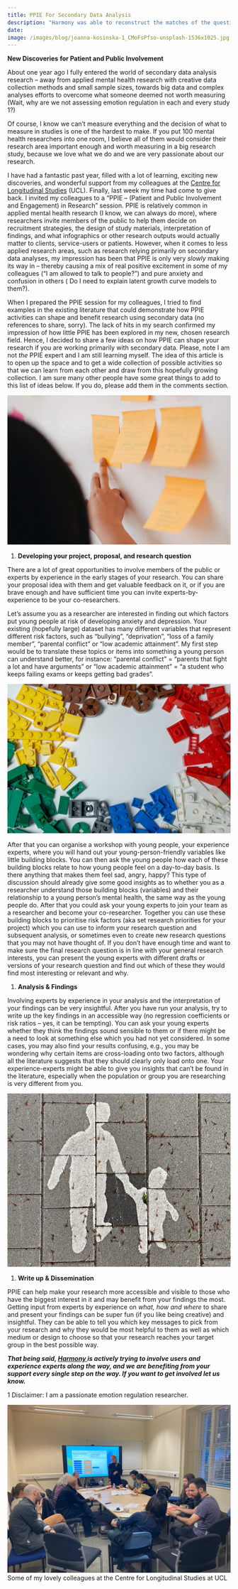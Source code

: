 ```yaml
---
title: PPIE For Secondary Data Analysis
description: "Harmony was able to reconstruct the matches of the questionnaire harmonisation tool developed by McElroy et al in 2020 with the following AUC scores: chil..."
date:
image: /images/blog/joanna-kosinska-1_CMoFsPfso-unsplash-1536x1025.jpg
---
```


**New Discoveries** **for Patient and Public Involvement**

About one year ago I fully entered the world of secondary data analysis research – away from applied mental health research with creative data collection methods and small sample sizes, towards big data and complex analyses efforts to overcome what someone deemed not worth measuring (Wait, why are we not assessing emotion regulation in each and every study 1?) 

Of course, I know we can’t measure everything and the decision of what to measure in studies is one of the hardest to make. If you put 100 mental health researchers into one room, I believe all of them would consider their research area important enough and worth measuring in a big research study, because we love what we do and we are very passionate about our research. 

I have had a fantastic past year, filled with a lot of learning, exciting new discoveries, and wonderful support from my colleagues at the [Centre for Longitudinal Studies](https://cls.ucl.ac.uk/about/) (UCL). Finally, last week my time had come to give back. I invited my colleagues to a “PPIE – (Patient and Public Involvement and Engagement) in Research” session. PPIE is relatively common in applied mental health research (I know, we can always do more), where researchers invite members of the public to help them decide on recruitment strategies, the design of study materials, interpretation of findings, and what infographics or other research outputs would actually matter to clients, service-users or patients. However, when it comes to less applied research areas, such as research relying primarily on secondary data analyses, my impression has been that PPIE is only very *slowly* making its way in – thereby causing a mix of real positive excitement in some of my colleagues (“I am allowed to talk to people?”) and pure anxiety and confusion in others ( Do I need to explain latent growth curve models to them?).

When I prepared the PPIE session for my colleagues, I tried to find examples in the existing literature that could demonstrate how PPIE activities can shape and benefit research using secondary data (no references to share, sorry). The lack of hits in my search confirmed my impression of how little PPIE has been explored in my new, chosen research field. Hence, I decided to share a few ideas on how PPIE can shape your research if you are working primarily with secondary data. Please, note I am not *the* PPIE expert and I am still learning myself. The idea of this article is to open up the space and to get a wide collection of possible activities so that we can learn from each other and draw from this hopefully growing collection. I am sure many other people have some great things to add to this list of ideas below. If you do, please add them in the comments section.

![Picture shows white wall with orange sticky notes. A person is in front of the wall and points at one of the notes](/assets/images/blog/jason-goodman-m2TU2gfqSeE-unsplash-ls-1-1536x1024.jpg)

1. **Developing your project, proposal, and research question**

There are a lot of great opportunities to involve members of the public or experts by experience in the early stages of your research. You can share your proposal idea with them and get valuable feedback on it, or if you are brave enough and have sufficient time you can invite experts-by-experience to be your co-researchers. 

Let’s assume you as a researcher are interested in finding out which factors put young people at risk of developing anxiety and depression. Your existing (hopefully large) dataset has many different variables that represent different risk factors, such as “bullying”, “deprivation”, “loss of a family member”, “parental conflict” or “low academic attainment”. My first step would be to translate these topics or items into something a young person can understand better, for instance: “parental conflict” = “parents that fight a lot and have arguments” or “low academic attainment” = “a student who keeps failing exams or keeps getting bad grades”. 

![Images displays Lego bricks of different colours and shapes and size. ](/assets/images/blog/mourizal-zativa-gNMVpAPe3PE-unsplash-1536x1024.jpg)

After that you can organise a workshop with young people, your experience experts, where you will hand out your young-person-friendly variables like little building blocks. You can then ask the young people how each of these building blocks relate to how young people feel on a day-to-day basis. Is there anything that makes them feel sad, angry, happy? This type of discussion should already give some good insights as to whether you as a researcher understand those building blocks (variables) and their relationship to a young person’s mental health, the same way as the young people do. After that you could ask your young experts to join your team as a researcher and become your co-researcher. Together you can use these building blocks to prioritise risk factors (aka set research priorities for your project) which you can use to inform your research question and subsequent analysis, or sometimes even to create new research questions that you may not have thought of. If you don’t have enough time and want to make sure the final research question is in line with your general research interests, you can present the young experts with different drafts or versions of your research question and find out which of these they would find most interesting or relevant and why. 

1. **Analysis & Findings**

Involving experts by experience in your analysis and the interpretation of your findings can be very insightful. After you have run your analysis, try to write up the key findings in an accessible way (no regression coefficients or risk ratios – yes, it can be tempting). You can ask your young experts whether they think the findings sound sensible to them or if there might be a need to look at something else which you had not yet considered. In some cases, you may also find your results confusing, e.g., you may be wondering why certain items are cross-loading onto two factors, although all the literature suggests that they should clearly only load onto one. Your experience-experts might be able to give you insights that can’t be found in the literature, especially when the population or group you are researching is very different from you. 

![Image shows photo taken from above, of a pavement. The pavement has an image painted on it where a tall person and a small person walk together.  ](/assets/images/blog/suzi-kim-AdPvazshqDU-unsplash-ls-1536x1191.jpg)

1. **Write up & Dissemination**

PPIE can help make your research more accessible and visible to those who have the biggest interest in it and may benefit from your findings the most. Getting input from experts by experience on *what, how and where* to share and present your findings can be super fun (if you like being creative) and insightful. They can be able to tell you which key messages to pick from your research and why they would be most helpful to them as well as which medium or design to choose so that your research reaches your target group in the best possible way. 

***That being said, [Harmony ](https://harmonydata.ac.uk/)is actively trying to involve users and experience experts along the way, and we are benefiting from your support every single step on the way. If you want to get involved let us know.*** 

1 Disclaimer: I am a passionate emotion regulation researcher.

![img](/assets/images/blog/PPI-CLS-workshop-1536x1152.jpg)Some of my lovely colleagues at the Centre for Longitudinal Studies at UCL
